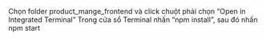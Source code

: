Chọn folder product_mange_frontend và click chuột phải chọn “Open in Integrated Terminal”
Trong cửa sổ Terminal nhấn “npm install”, sau đó nhấn npm start

